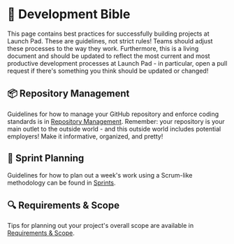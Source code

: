 # 📖 Development Bible

This page contains best practices for successfully building projects at Launch
Pad. These are guidelines, not strict rules! Teams should adjust these processes
to the way they work. Furthermore, this is a living document and should be
updated to reflect the most current and most productive development processes at
Launch Pad - in particular, open a pull request if there's something you think
should be updated or changed!

## 📦 Repository Management

Guidelines for how to manage your GitHub repository and enforce coding standards
is in [Repository Management](./repositories.md). Remember: your
repository is your main outlet to the outside world - and this outside world
includes potential employers! Make it informative, organized, and pretty!

## 🏃 Sprint Planning

Guidelines for how to plan out a week's work using a Scrum-like methodology can
be found in [Sprints](./sprints.md).

## 🔍 Requirements & Scope

Tips for planning out your project's overall scope are available in
[Requirements & Scope](./requirements.md).
